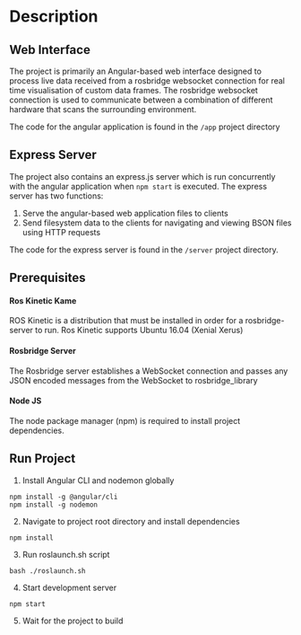 # Description

## Web Interface
The project is primarily an Angular-based web interface designed to process live data received from a rosbridge websocket connection for real time visualisation of custom data frames. The rosbridge websocket connection is used to communicate between a combination of different hardware that scans the surrounding environment.

The code for the angular application is found in the `/app` project directory

## Express Server
The project also contains an express.js server which is run concurrently with the angular application when `npm start` is executed. The express server has two functions:

1. Serve the angular-based web application files to clients
2. Send filesystem data to the clients for navigating and viewing BSON files using HTTP requests 

The code for the express server is found in the `/server` project directory. 


## Prerequisites
#### Ros Kinetic Kame
ROS Kinetic is a distribution that must be installed in order for a rosbridge-server to run. Ros Kinetic supports Ubuntu 16.04 (Xenial Xerus)

#### Rosbridge Server
The Rosbridge server establishes a WebSocket connection and passes any JSON encoded messages from the WebSocket to rosbridge_library

#### Node JS
The node package manager (npm) is required to install project dependencies.

## Run Project

1. Install Angular CLI and nodemon globally
```
npm install -g @angular/cli
npm install -g nodemon
```
2. Navigate to project root directory and install dependencies
```
npm install
```
3. Run roslaunch.sh script
```
bash ./roslaunch.sh
```
4. Start development server
```
npm start
```
5. Wait for the project to build

